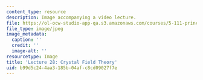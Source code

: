 ```yaml
---
content_type: resource
description: Image accompanying a video lecture.
file: https://ol-ocw-studio-app-qa.s3.amazonaws.com/courses/5-111-principles-of-chemical-science-fall-2008/b99d5c244aa3185b04afc8cd09027f7e_28.jpg
file_type: image/jpeg
image_metadata:
  caption: ''
  credit: ''
  image-alt: ''
resourcetype: Image
title: 'Lecture 28: Crystal Field Theory'
uid: b99d5c24-4aa3-185b-04af-c8cd09027f7e
---
```

